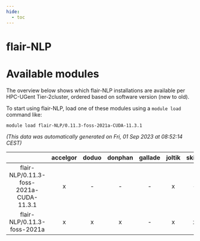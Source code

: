 ```yaml
---
hide:
  - toc
---
```


flair-NLP
=========

# Available modules


The overview below shows which flair-NLP installations are available per HPC-UGent Tier-2cluster, ordered based on software version (new to old).

To start using flair-NLP, load one of these modules using a `module load` command like:

```shell
module load flair-NLP/0.11.3-foss-2021a-CUDA-11.3.1
```

*(This data was automatically generated on Fri, 01 Sep 2023 at 08:52:14 CEST)*  

| |accelgor|doduo|donphan|gallade|joltik|skitty|swalot|victini|
| :---: | :---: | :---: | :---: | :---: | :---: | :---: | :---: | :---: |
|flair-NLP/0.11.3-foss-2021a-CUDA-11.3.1|x|-|-|-|x|-|-|-|
|flair-NLP/0.11.3-foss-2021a|x|x|x|-|x|x|x|x|
